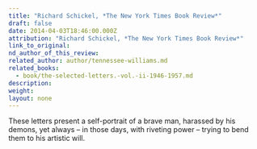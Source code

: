 ```yaml
---
title: "Richard Schickel, *The New York Times Book Review*"
draft: false
date: 2014-04-03T18:46:00.000Z
attribution: "Richard Schickel, *The New York Times Book Review*"
link_to_original:
nd_author_of_this_review:
related_author: author/tennessee-williams.md
related_books:
  - book/the-selected-letters.-vol.-ii-1946-1957.md
description:
weight:
layout: none
---
```

These letters present a self-portrait of a brave man, harassed by his demons, yet always – in those days, with riveting power – trying to bend them to his artistic will.

